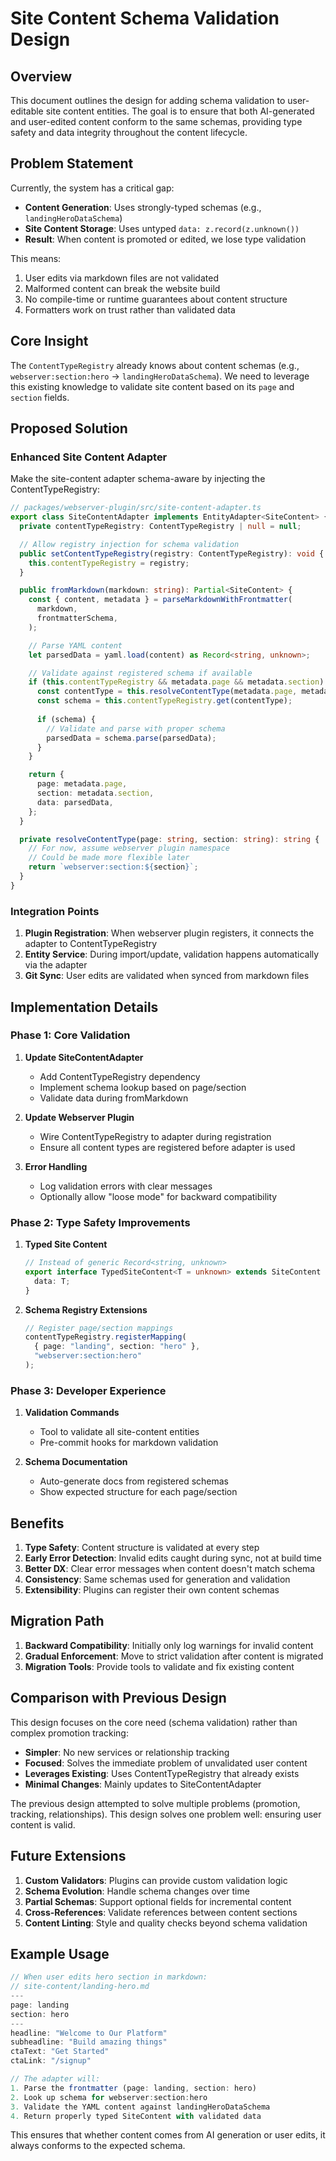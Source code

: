 # Site Content Schema Validation Design

## Overview

This document outlines the design for adding schema validation to user-editable site content entities. The goal is to ensure that both AI-generated and user-edited content conform to the same schemas, providing type safety and data integrity throughout the content lifecycle.

## Problem Statement

Currently, the system has a critical gap:
- **Content Generation**: Uses strongly-typed schemas (e.g., `landingHeroDataSchema`)
- **Site Content Storage**: Uses untyped `data: z.record(z.unknown())`
- **Result**: When content is promoted or edited, we lose type validation

This means:
1. User edits via markdown files are not validated
2. Malformed content can break the website build
3. No compile-time or runtime guarantees about content structure
4. Formatters work on trust rather than validated data

## Core Insight

The `ContentTypeRegistry` already knows about content schemas (e.g., `webserver:section:hero` → `landingHeroDataSchema`). We need to leverage this existing knowledge to validate site content based on its `page` and `section` fields.

## Proposed Solution

### Enhanced Site Content Adapter

Make the site-content adapter schema-aware by injecting the ContentTypeRegistry:

```typescript
// packages/webserver-plugin/src/site-content-adapter.ts
export class SiteContentAdapter implements EntityAdapter<SiteContent> {
  private contentTypeRegistry: ContentTypeRegistry | null = null;

  // Allow registry injection for schema validation
  public setContentTypeRegistry(registry: ContentTypeRegistry): void {
    this.contentTypeRegistry = registry;
  }

  public fromMarkdown(markdown: string): Partial<SiteContent> {
    const { content, metadata } = parseMarkdownWithFrontmatter(
      markdown,
      frontmatterSchema,
    );

    // Parse YAML content
    let parsedData = yaml.load(content) as Record<string, unknown>;

    // Validate against registered schema if available
    if (this.contentTypeRegistry && metadata.page && metadata.section) {
      const contentType = this.resolveContentType(metadata.page, metadata.section);
      const schema = this.contentTypeRegistry.get(contentType);
      
      if (schema) {
        // Validate and parse with proper schema
        parsedData = schema.parse(parsedData);
      }
    }

    return {
      page: metadata.page,
      section: metadata.section,
      data: parsedData,
    };
  }

  private resolveContentType(page: string, section: string): string {
    // For now, assume webserver plugin namespace
    // Could be made more flexible later
    return `webserver:section:${section}`;
  }
}
```

### Integration Points

1. **Plugin Registration**: When webserver plugin registers, it connects the adapter to ContentTypeRegistry
2. **Entity Service**: During import/update, validation happens automatically via the adapter
3. **Git Sync**: User edits are validated when synced from markdown files

## Implementation Details

### Phase 1: Core Validation

1. **Update SiteContentAdapter**
   - Add ContentTypeRegistry dependency
   - Implement schema lookup based on page/section
   - Validate data during fromMarkdown

2. **Update Webserver Plugin**
   - Wire ContentTypeRegistry to adapter during registration
   - Ensure all content types are registered before adapter is used

3. **Error Handling**
   - Log validation errors with clear messages
   - Optionally allow "loose mode" for backward compatibility

### Phase 2: Type Safety Improvements

1. **Typed Site Content**
   ```typescript
   // Instead of generic Record<string, unknown>
   export interface TypedSiteContent<T = unknown> extends SiteContent {
     data: T;
   }
   ```

2. **Schema Registry Extensions**
   ```typescript
   // Register page/section mappings
   contentTypeRegistry.registerMapping(
     { page: "landing", section: "hero" },
     "webserver:section:hero"
   );
   ```

### Phase 3: Developer Experience

1. **Validation Commands**
   - Tool to validate all site-content entities
   - Pre-commit hooks for markdown validation

2. **Schema Documentation**
   - Auto-generate docs from registered schemas
   - Show expected structure for each page/section

## Benefits

1. **Type Safety**: Content structure is validated at every step
2. **Early Error Detection**: Invalid edits caught during sync, not at build time
3. **Better DX**: Clear error messages when content doesn't match schema
4. **Consistency**: Same schemas used for generation and validation
5. **Extensibility**: Plugins can register their own content schemas

## Migration Path

1. **Backward Compatibility**: Initially only log warnings for invalid content
2. **Gradual Enforcement**: Move to strict validation after content is migrated
3. **Migration Tools**: Provide tools to validate and fix existing content

## Comparison with Previous Design

This design focuses on the core need (schema validation) rather than complex promotion tracking:

- **Simpler**: No new services or relationship tracking
- **Focused**: Solves the immediate problem of unvalidated user content
- **Leverages Existing**: Uses ContentTypeRegistry that already exists
- **Minimal Changes**: Mainly updates to SiteContentAdapter

The previous design attempted to solve multiple problems (promotion, tracking, relationships). This design solves one problem well: ensuring user content is valid.

## Future Extensions

1. **Custom Validators**: Plugins can provide custom validation logic
2. **Schema Evolution**: Handle schema changes over time
3. **Partial Schemas**: Support optional fields for incremental content
4. **Cross-References**: Validate references between content sections
5. **Content Linting**: Style and quality checks beyond schema validation

## Example Usage

```typescript
// When user edits hero section in markdown:
// site-content/landing-hero.md
---
page: landing
section: hero
---
headline: "Welcome to Our Platform"
subheadline: "Build amazing things"
ctaText: "Get Started"
ctaLink: "/signup"

// The adapter will:
1. Parse the frontmatter (page: landing, section: hero)
2. Look up schema for webserver:section:hero
3. Validate the YAML content against landingHeroDataSchema
4. Return properly typed SiteContent with validated data
```

This ensures that whether content comes from AI generation or user edits, it always conforms to the expected schema.